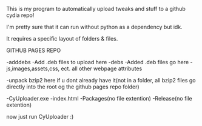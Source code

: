 This is my program to automatically upload tweaks and stuff to a github cydia repo!

I'm pretty sure that it can run without python as a dependency but idk.

It requires a specific layout of folders & files.

GITHUB PAGES REPO

-adddebs
	-Add .deb files to upload here
-debs
	-Added .deb files go here
-js,images,assets,css, ect. all other webpage attributes

-unpack bzip2 here if u dont already have it(not in a folder, all bzip2 
files go directly into the root og the github pages repo folder)

-CyUploader.exe
-index.html
-Packages(no file extention)
-Release(no file extention)

now just run CyUploader :)